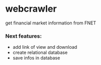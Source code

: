 # webcrawler
get financial market information from FNET


### Next features:
- add link of view and download
- create relational database
- save infos in database

